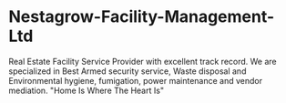 # Nestagrow-Facility-Management-Ltd
Real Estate Facility Service Provider with excellent track record. 
We are specialized in Best Armed security service, Waste disposal and Environmental hygiene, fumigation, power maintenance and vendor mediation. 
"Home Is Where The Heart Is"
